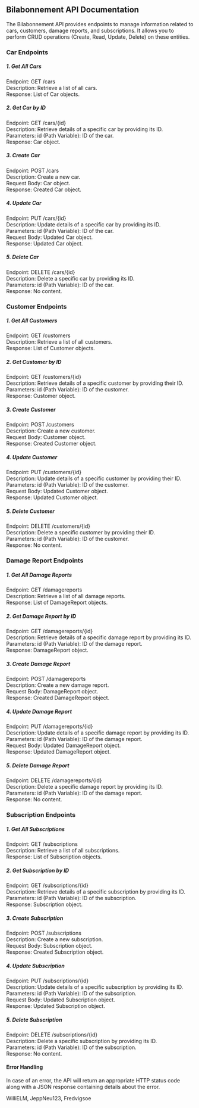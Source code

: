 ## Bilabonnement API Documentation 

The Bilabonnement API provides endpoints to manage information related to cars, customers, damage reports, and subscriptions. It allows you to perform CRUD operations (Create, Read, Update, Delete) on these entities.


### Car Endpoints

##### 1. Get All Cars
Endpoint: GET /cars <br>
Description: Retrieve a list of all cars. <br>
Response: List of Car objects.

##### 2. Get Car by ID
Endpoint: GET /cars/{id} <br>
Description: Retrieve details of a specific car by providing its ID. <br>
Parameters: id (Path Variable): ID of the car. <br>
Response: Car object.

##### 3. Create Car
Endpoint: POST /cars <br>
Description: Create a new car. <br>
Request Body: Car object. <br>
Response: Created Car object.

##### 4. Update Car
Endpoint: PUT /cars/{id} <br>
Description: Update details of a specific car by providing its ID. <br>
Parameters: id (Path Variable): ID of the car. <br>
Request Body: Updated Car object. <br>
Response: Updated Car object.

##### 5. Delete Car
Endpoint: DELETE /cars/{id} <br>
Description: Delete a specific car by providing its ID. <br>
Parameters: id (Path Variable): ID of the car. <br>
Response: No content. <br>

### Customer Endpoints

##### 1. Get All Customers
Endpoint: GET /customers <br>
Description: Retrieve a list of all customers. <br>
Response: List of Customer objects.

##### 2. Get Customer by ID
Endpoint: GET /customers/{id} <br>
Description: Retrieve details of a specific customer by providing their ID. <br>
Parameters: id (Path Variable): ID of the customer. <br>
Response: Customer object.

##### 3. Create Customer
Endpoint: POST /customers <br>
Description: Create a new customer. <br>
Request Body: Customer object. <br>
Response: Created Customer object.

##### 4. Update Customer
Endpoint: PUT /customers/{id} <br>
Description: Update details of a specific customer by providing their ID. <br>
Parameters: id (Path Variable): ID of the customer. <br>
Request Body: Updated Customer object. <br>
Response: Updated Customer object.

##### 5. Delete Customer
Endpoint: DELETE /customers/{id} <br>
Description: Delete a specific customer by providing their ID. <br>
Parameters: id (Path Variable): ID of the customer. <br>
Response: No content.

### Damage Report Endpoints

##### 1. Get All Damage Reports
Endpoint: GET /damagereports <br>
Description: Retrieve a list of all damage reports. <br>
Response: List of DamageReport objects. <br>

##### 2. Get Damage Report by ID
Endpoint: GET /damagereports/{id} <br>
Description: Retrieve details of a specific damage report by providing its ID. <br>
Parameters: id (Path Variable): ID of the damage report. <br>
Response: DamageReport object.

##### 3. Create Damage Report
Endpoint: POST /damagereports <br>
Description: Create a new damage report. <br>
Request Body: DamageReport object. <br>
Response: Created DamageReport object.

##### 4. Update Damage Report
Endpoint: PUT /damagereports/{id} <br>
Description: Update details of a specific damage report by providing its ID. <br>
Parameters: id (Path Variable): ID of the damage report. <br>
Request Body: Updated DamageReport object. <br>
Response: Updated DamageReport object.

##### 5. Delete Damage Report
Endpoint: DELETE /damagereports/{id} <br>
Description: Delete a specific damage report by providing its ID. <br>
Parameters: id (Path Variable): ID of the damage report. <br>
Response: No content.

### Subscription Endpoints

##### 1. Get All Subscriptions
Endpoint: GET /subscriptions <br>
Description: Retrieve a list of all subscriptions. <br>
Response: List of Subscription objects. 

##### 2. Get Subscription by ID
Endpoint: GET /subscriptions/{id} <br>
Description: Retrieve details of a specific subscription by providing its ID. <br>
Parameters: id (Path Variable): ID of the subscription. <br>
Response: Subscription object.

##### 3. Create Subscription
Endpoint: POST /subscriptions <br>
Description: Create a new subscription. <br>
Request Body: Subscription object. <br>
Response: Created Subscription object.

##### 4. Update Subscription
Endpoint: PUT /subscriptions/{id} <br>
Description: Update details of a specific subscription by providing its ID. <br>
Parameters: id (Path Variable): ID of the subscription. <br>
Request Body: Updated Subscription object. <br>
Response: Updated Subscription object.

##### 5. Delete Subscription
Endpoint: DELETE /subscriptions/{id} <br>
Description: Delete a specific subscription by providing its ID. <br>
Parameters: id (Path Variable): ID of the subscription. <br>
Response: No content.

#### Error Handling 
In case of an error, the API will return an appropriate HTTP status code along with a JSON response containing details about the error.

WilliELM, JeppNeu123, Fredvigsoe
